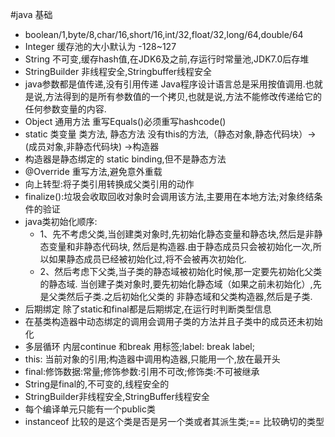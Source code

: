 #java 基础
* boolean/1,byte/8,char/16,short/16,int/32,float/32,long/64,double/64
* Integer 缓存池的大小默认为 -128~127
* String 不可变,缓存hash值,在JDK6及之前,存运行时常量池,JDK7.0后存堆
* StringBuilder 非线程安全,Stringbuffer线程安全
* java参数都是值传递,没有引用传递
  Java程序设计语言总是采用按值调用.也就是说,方法得到的是所有参数值的一个拷贝,也就是说,方法不能修改传递给它的任何参数变量的内容.
* Object 通用方法
  重写Equals()必须重写hashcode()
* static 类变量 类方法, 静态方法 没有this的方法,（静态对象,静态代码块）->(成员对象,非静态代码块) ->构造器
* 构造器是静态绑定的 static binding,但不是静态方法
* @Override 重写方法,避免意外重载
* 向上转型:将子类引用转换成父类引用的动作 
* finalize():垃圾会收取回收对象时会调用该方法,主要用在本地方法;对象终结条件的验证
* java类初始化顺序:
    * 1、先不考虑父类,当创建类对象时,先初始化静态变量和静态块,然后是非静态变量和非静态代码块,
                    然后是构造器.由于静态成员只会被初始化一次,所以如果静态成员已经被初始化过,将不会被再次初始化.
    * 2、然后考虑下父类,当子类的静态域被初始化时候,那一定要先初始化父类的静态域.
                    当创建子类对象时,要先初始化静态域（如果之前未初始化）,先是父类然后子类.之后初始化父类的
                    非静态域和父类构造器,然后是子类.
* 后期绑定 除了static和final都是后期绑定,在运行时判断类型信息
* 在基类构造器中动态绑定的调用会调用子类的方法并且子类中的成员还未初始化
* 多层循环 内层continue 和break 用标签;label:  break label;
* this: 当前对象的引用;构造器中调用构造器,只能用一个,放在最开头
* final:修饰数据:常量;修饰参数:引用不可改;修饰类:不可被继承
* String是final的,不可变的,线程安全的
* StringBuilder非线程安全,StringBuffer线程安全
* 每个编译单元只能有一个public类
* instanceof 比较的是这个类是否是另一个类或者其派生类;== 比较确切的类型
